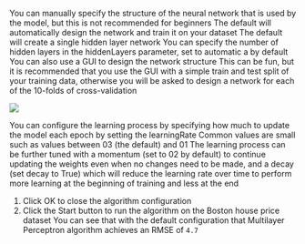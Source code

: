 You can manually specify the structure of the neural network that is used by the model, but
this is not recommended for beginners The default will automatically design the network and
train it on your dataset The default will create a single hidden layer network You can specify
the number of hidden layers in the hiddenLayers parameter, set to automatic a by default You
can also use a GUI to design the network structure This can be fun, but it is recommended
that you use the GUI with a simple train and test split of your training data, otherwise you will
be asked to design a network for each of the 10-folds of cross-validation

![](https://github.com/fenago/katacoda-scenarios/raw/master/machine-learning-mastery-weka/machine-learning-mastery-weka-chapter-18/steps/images/100.png)

You can configure the learning process by specifying how much to update the model each
epoch by setting the learningRate Common values are small such as values between 03 (the
default) and 01 The learning process can be further tuned with a momentum (set to 02 by
default) to continue updating the weights even when no changes need to be made, and a decay
(set decay to True) which will reduce the learning rate over time to perform more learning at
the beginning of training and less at the end
1) Click OK to close the algorithm configuration
2) Click the Start button to run the algorithm on the Boston house price dataset
You can see that with the default configuration that Multilayer Perceptron algorithm achieves
an RMSE of `4.7`

